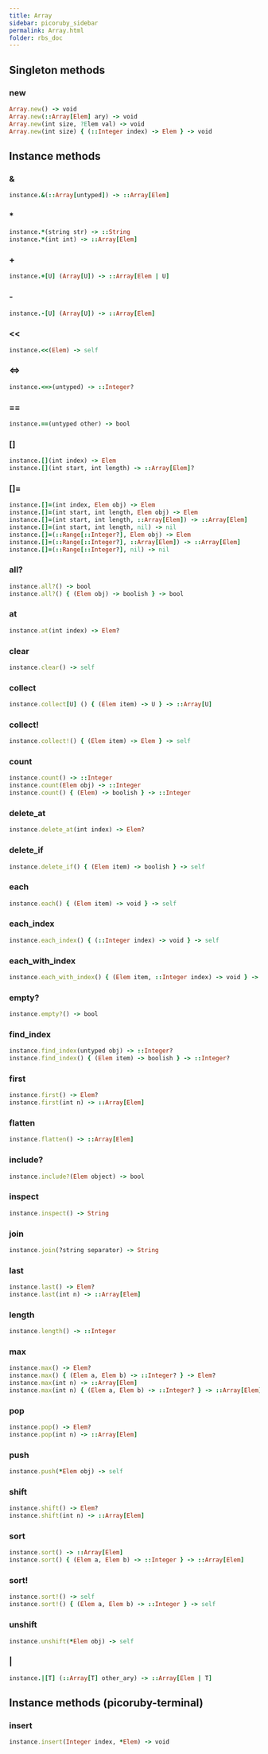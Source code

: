 ```yaml
---
title: Array
sidebar: picoruby_sidebar
permalink: Array.html
folder: rbs_doc
---
```

## Singleton methods
### new

```ruby
Array.new() -> void
Array.new(::Array[Elem] ary) -> void
Array.new(int size, ?Elem val) -> void
Array.new(int size) { (::Integer index) -> Elem } -> void
```
## Instance methods
### &

```ruby
instance.&(::Array[untyped]) -> ::Array[Elem]
```
### *

```ruby
instance.*(string str) -> ::String
instance.*(int int) -> ::Array[Elem]
```
### +

```ruby
instance.+[U] (Array[U]) -> ::Array[Elem | U]
```
### -

```ruby
instance.-[U] (Array[U]) -> ::Array[Elem]
```
### <<

```ruby
instance.<<(Elem) -> self
```
### <=>

```ruby
instance.<=>(untyped) -> ::Integer?
```
### ==

```ruby
instance.==(untyped other) -> bool
```
### []

```ruby
instance.[](int index) -> Elem
instance.[](int start, int length) -> ::Array[Elem]?
```
### []=

```ruby
instance.[]=(int index, Elem obj) -> Elem
instance.[]=(int start, int length, Elem obj) -> Elem
instance.[]=(int start, int length, ::Array[Elem]) -> ::Array[Elem]
instance.[]=(int start, int length, nil) -> nil
instance.[]=(::Range[::Integer?], Elem obj) -> Elem
instance.[]=(::Range[::Integer?], ::Array[Elem]) -> ::Array[Elem]
instance.[]=(::Range[::Integer?], nil) -> nil
```
### all?

```ruby
instance.all?() -> bool
instance.all?() { (Elem obj) -> boolish } -> bool
```
### at

```ruby
instance.at(int index) -> Elem?
```
### clear

```ruby
instance.clear() -> self
```
### collect

```ruby
instance.collect[U] () { (Elem item) -> U } -> ::Array[U]
```
### collect!

```ruby
instance.collect!() { (Elem item) -> Elem } -> self
```
### count

```ruby
instance.count() -> ::Integer
instance.count(Elem obj) -> ::Integer
instance.count() { (Elem) -> boolish } -> ::Integer
```
### delete_at

```ruby
instance.delete_at(int index) -> Elem?
```
### delete_if

```ruby
instance.delete_if() { (Elem item) -> boolish } -> self
```
### each

```ruby
instance.each() { (Elem item) -> void } -> self
```
### each_index

```ruby
instance.each_index() { (::Integer index) -> void } -> self
```
### each_with_index

```ruby
instance.each_with_index() { (Elem item, ::Integer index) -> void } -> self
```
### empty?

```ruby
instance.empty?() -> bool
```
### find_index

```ruby
instance.find_index(untyped obj) -> ::Integer?
instance.find_index() { (Elem item) -> boolish } -> ::Integer?
```
### first

```ruby
instance.first() -> Elem?
instance.first(int n) -> ::Array[Elem]
```
### flatten

```ruby
instance.flatten() -> ::Array[Elem]
```
### include?

```ruby
instance.include?(Elem object) -> bool
```
### inspect

```ruby
instance.inspect() -> String
```
### join

```ruby
instance.join(?string separator) -> String
```
### last

```ruby
instance.last() -> Elem?
instance.last(int n) -> ::Array[Elem]
```
### length

```ruby
instance.length() -> ::Integer
```
### max

```ruby
instance.max() -> Elem?
instance.max() { (Elem a, Elem b) -> ::Integer? } -> Elem?
instance.max(int n) -> ::Array[Elem]
instance.max(int n) { (Elem a, Elem b) -> ::Integer? } -> ::Array[Elem]
```
### pop

```ruby
instance.pop() -> Elem?
instance.pop(int n) -> ::Array[Elem]
```
### push

```ruby
instance.push(*Elem obj) -> self
```
### shift

```ruby
instance.shift() -> Elem?
instance.shift(int n) -> ::Array[Elem]
```
### sort

```ruby
instance.sort() -> ::Array[Elem]
instance.sort() { (Elem a, Elem b) -> ::Integer } -> ::Array[Elem]
```
### sort!

```ruby
instance.sort!() -> self
instance.sort!() { (Elem a, Elem b) -> ::Integer } -> self
```
### unshift

```ruby
instance.unshift(*Elem obj) -> self
```
### |

```ruby
instance.|[T] (::Array[T] other_ary) -> ::Array[Elem | T]
```
## Instance methods (picoruby-terminal)
### insert

```ruby
instance.insert(Integer index, *Elem) -> void
```
